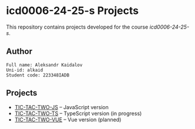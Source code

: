 # icd0006-24-25-s Projects

This repository contains projects developed for the course *icd0006-24-25-s*.

## Author
````
Full name: Aleksandr Kaidalov
Uni-id: alkaid
Student code: 223348IADB
````

## Projects

- [TIC-TAC-TWO-JS](./TIC-TAC-TWO-JS) – JavaScript version
- [TIC-TAC-TWO-TS](./TIC-TAC-TWO-TS) – TypeScript version (in progress)
- [TIC-TAC-TWO-VUE](./TIC-TAC-TWO-VUE) – Vue version (planned)
